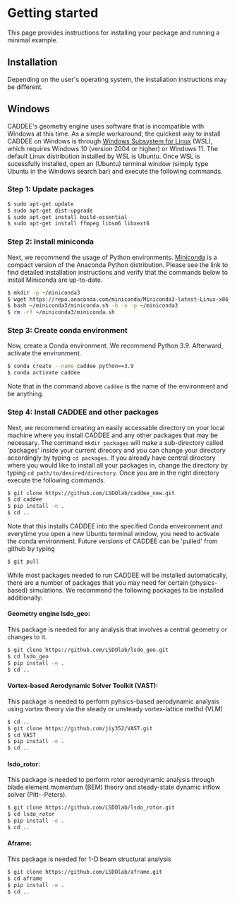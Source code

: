 # Getting started
This page provides instructions for installing your package 
and running a minimal example.

## Installation

Depending on the user's operating system, the installation instructions may be different.

## Windows
CADDEE's geometry engine uses software that is incompatible with Windows at this time. As a simple workaround, the quickest way to install CADDEE on Windows is through [Windows Subsystem for Linux](https://learn.microsoft.com/en-us/windows/wsl/install) (WSL), which requires Windows 10 (version 2004 or higher) or Windows 11. The default Linux distribution installed by WSL is Ubuntu.
Once WSL is sucessfully installed, open an (Ubuntu) terminal window (simply type Ubuntu in the Windows search bar) and execute the following commands. 

### Step 1: Update packages
```sh
$ sudo apt-get update
$ sudo apt-get dist-upgrade
$ sudo apt-get install build-essential
$ sudo apt-get install ffmpeg libsm6 libxext6
```

### Step 2: Install miniconda
Next, we recommend the usage of Python environments. [Miniconda](https://docs.conda.io/projects/miniconda/en/latest/) is a compact version of the Anaconda Python distribution. Please see the link to find detailed installation instructions and verify that the commands below to install Miniconda are up-to-date. 

```sh
$ mkdir -p ~/miniconda3
$ wget https://repo.anaconda.com/miniconda/Miniconda3-latest-Linux-x86_64.sh -O ~/miniconda3/miniconda.sh
$ bash ~/miniconda3/miniconda.sh -b -u -p ~/miniconda3
$ rm -rf ~/miniconda3/miniconda.sh
```

### Step 3: Create conda environment
Now, create a Conda environment. We recommend Python 3.9. Afterward, activate the environment.

```sh
$ conda create --name caddee python==3.9
$ conda activate caddee
```

Note that in the command above `caddee` is the name of the environment and be anything. 

### Step 4: Install CADDEE and other packages
Next, we recommend creating an easily accessable directory on your local machine where you install CADDEE and any other packages that may be necessary. The command  `mkdir packages` will make a sub-directory called 'packages' inside your current direcory and you can change your directory accordingly by typing `cd packages`. If you already have central directory where you would like to install all your packages in, change the directory by typing `cd path/to/desired/directory`. Once you are in the right directory execute the following commands. 

```sh
$ git clone https://github.com/LSDOlab/caddee_new.git
$ cd caddee
$ pip install -e .
$ cd ..
```

Note that this installs CADDEE into the specified Conda enveironment and everytime you open a new Ubuntu terminal window, you need to activate the conda environment. Future versions of CADDEE can be 'pulled' from github by typing

```sh
$ git pull
```

While most packages needed to run CADDEE will be installed automatically, there are a number of packages that you may need for certain (physics-based) simulations. We recommend the following packages to be installed additionally:

#### Geometry engine lsdo_geo: 
This package is needed for any analysis that involves a central geometry or changes to it.

```sh
$ git clone https://github.com/LSDOlab/lsdo_geo.git
$ cd lsdo_geo
$ pip install -e .
$ cd ..
```

#### Vortex-based Aerodynamic Solver Toolkit (VAST): 
This package is needed to perform pyhsics-based aerodynamic analysis using vortex theory via the steady or unsteady vortex-lattice methd (VLM)

```sh
$ cd ..
$ git clone https://github.com/jiy352/VAST.git
$ cd VAST
$ pip install -e .
$ cd ..
```

#### lsdo_rotor:
This package is needed to perform rotor aerodynamic analysis through blade element momentum (BEM) theory and steady-state dynamic inflow solver (Pitt--Peters).

```sh
$ git clone https://github.com/LSDOlab/lsdo_rotor.git
$ cd lsdo_rotor
$ pip install -e .
$ cd ..
```

#### Aframe:
This package is needed for 1-D beam structural analysis

```sh
$ git clone https://github.com/LSDOlab/aframe.git
$ cd aframe
$ pip install -e .
$ cd ..
```